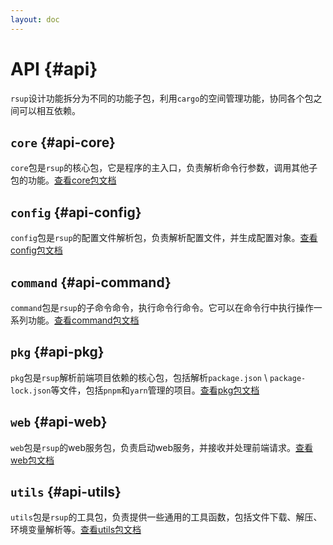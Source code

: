 ```yaml
---
layout: doc
---
```


# API {#api}

`rsup`设计功能拆分为不同的功能子包，利用`cargo`的空间管理功能，协同各个包之间可以相互依赖。

## `core` {#api-core}

`core`包是`rsup`的核心包，它是程序的主入口，负责解析命令行参数，调用其他子包的功能。[查看core包文档](./core)

## `config` {#api-config}

`config`包是`rsup`的配置文件解析包，负责解析配置文件，并生成配置对象。[查看config包文档](./config)

## `command` {#api-command}

`command`包是`rsup`的子命令命令，执行命令行命令。它可以在命令行中执行操作一系列功能。[查看command包文档](./command)

## `pkg` {#api-pkg}

`pkg`包是`rsup`解析前端项目依赖的核心包，包括解析`package.json` \ `package-lock.json`等文件，包括`pnpm`和`yarn`管理的项目。[查看pkg包文档](./pkg)

## `web` {#api-web}

`web`包是`rsup`的web服务包，负责启动web服务，并接收并处理前端请求。[查看web包文档](./web)

## `utils` {#api-utils}

`utils`包是`rsup`的工具包，负责提供一些通用的工具函数，包括文件下载、解压、环境变量解析等。[查看utils包文档](./utils)
